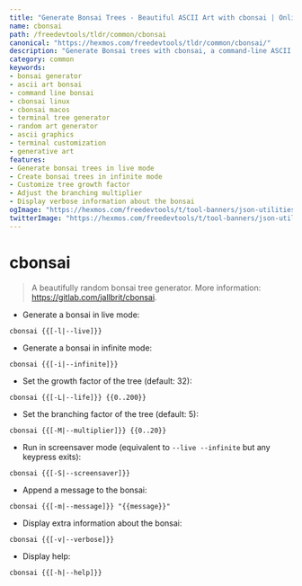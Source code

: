 ```yaml
---
title: "Generate Bonsai Trees - Beautiful ASCII Art with cbonsai | Online Free DevTools by Hexmos"
name: cbonsai
path: /freedevtools/tldr/common/cbonsai
canonical: "https://hexmos.com/freedevtools/tldr/common/cbonsai/"
description: "Generate Bonsai trees with cbonsai, a command-line ASCII art generator. Create unique and beautiful random trees on Linux or macOS. Free online tool, no registration required."
category: common
keywords:
- bonsai generator
- ascii art bonsai
- command line bonsai
- cbonsai linux
- cbonsai macos
- terminal tree generator
- random art generator
- ascii graphics
- terminal customization
- generative art
features:
- Generate bonsai trees in live mode
- Create bonsai trees in infinite mode
- Customize tree growth factor
- Adjust the branching multiplier
- Display verbose information about the bonsai
ogImage: "https://hexmos.com/freedevtools/t/tool-banners/json-utilities-banner.png"
twitterImage: "https://hexmos.com/freedevtools/t/tool-banners/json-utilities-banner.png"
---
```


# cbonsai

> A beautifully random bonsai tree generator.
> More information: <https://gitlab.com/jallbrit/cbonsai>.

- Generate a bonsai in live mode:

`cbonsai {{[-l|--live]}}`

- Generate a bonsai in infinite mode:

`cbonsai {{[-i|--infinite]}}`

- Set the growth factor of the tree (default: 32):

`cbonsai {{[-L|--life]}} {{0..200}}`

- Set the branching factor of the tree (default: 5):

`cbonsai {{[-M|--multiplier]}} {{0..20}}`

- Run in screensaver mode (equivalent to `--live --infinite` but any keypress exits):

`cbonsai {{[-S|--screensaver]}}`

- Append a message to the bonsai:

`cbonsai {{[-m|--message]}} "{{message}}"`

- Display extra information about the bonsai:

`cbonsai {{[-v|--verbose]}}`

- Display help:

`cbonsai {{[-h|--help]}}`
